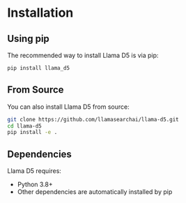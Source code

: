 # Installation

## Using pip

The recommended way to install Llama D5 is via pip:

```bash
pip install llama_d5
```

## From Source

You can also install Llama D5 from source:

```bash
git clone https://github.com/llamasearchai/llama-d5.git
cd llama-d5
pip install -e .
```

## Dependencies

Llama D5 requires:

- Python 3.8+
- Other dependencies are automatically installed by pip
